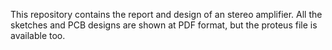 This repository contains the report and design of an stereo amplifier. All the sketches and PCB designs are shown at PDF format, but the proteus file is available too.
